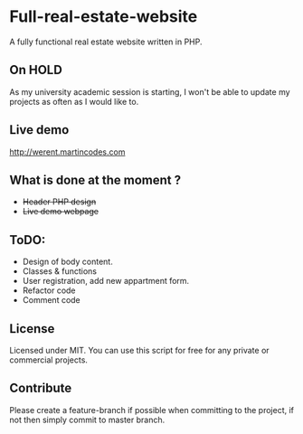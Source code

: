 # Full-real-estate-website
A fully functional real estate website written in PHP.
## On HOLD
As my university academic session is starting, I won't be able to update my projects as often as I would like to.
## Live demo
http://werent.martincodes.com
## What is done at the moment ?
  * ~~Header PHP design~~
  * ~~Live demo webpage~~

## ToDO: 
  * Design of body content.
  * Classes & functions
  * User registration, add new appartment form.
  * Refactor code
  * Comment code
  
## License
Licensed under MIT. You can use this script for free for any private or commercial projects.
## Contribute
Please create a feature-branch if possible when committing to the project, if not then simply commit to master branch.
